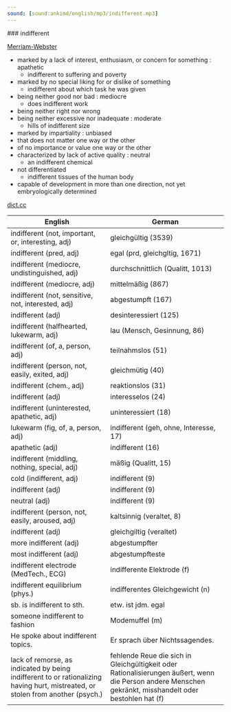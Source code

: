 ```yaml
---
sound: [sound:ankimd/english/mp3/indifferent.mp3]
---
```


\### indifferent

[Merriam-Webster](https://www.merriam-webster.com/dictionary/indifferent)

- marked by a lack of interest, enthusiasm, or concern for something : apathetic
    - indifferent to suffering and poverty
- marked by no special liking for or dislike of something
    - indifferent about which task he was given
- being neither good nor bad : mediocre
    - does indifferent work
- being neither right nor wrong
- being neither excessive nor inadequate : moderate
    - hills of indifferent size
- marked by impartiality : unbiased
- that does not matter one way or the other
- of no importance or value one way or the other
- characterized by lack of active quality : neutral
    - an indifferent chemical
- not differentiated
    - indifferent tissues of the human body
- capable of development in more than one direction, not yet embryologically determined

[dict.cc](https://www.dict.cc/indifferent)

| English        | German       |
| -------------- | ------------ |
| indifferent (not, important, or, interesting, adj) | gleichgültig (3539) |
| indifferent (pred, adj) | egal (prd, gleichgltig, 1671) |
| indifferent (mediocre, undistinguished, adj) | durchschnittlich (Qualitt, 1013) |
| indifferent (mediocre, adj) | mittelmäßig (867) |
| indifferent (not, sensitive, not, interested, adj) | abgestumpft (167) |
| indifferent (adj) | desinteressiert (125) |
| indifferent (halfhearted, lukewarm, adj) | lau (Mensch, Gesinnung, 86) |
| indifferent (of, a, person, adj) | teilnahmslos (51) |
| indifferent (person, not, easily, exited, adj) | gleichmütig (40) |
| indifferent (chem., adj) | reaktionslos (31) |
| indifferent (adj) | interesselos (24) |
| indifferent (uninterested, apathetic, adj) | uninteressiert (18) |
| lukewarm (fig, of, a, person, adj) | indifferent (geh, ohne, Interesse, 17) |
| apathetic (adj) | indifferent (16) |
| indifferent (middling, nothing, special, adj) | mäßig (Qualitt, 15) |
| cold (indifferent, adj) | indifferent (9) |
| indifferent (adj) | indifferent (9) |
| neutral (adj) | indifferent (9) |
| indifferent (person, not, easily, aroused, adj) | kaltsinnig (veraltet, 8) |
| indifferent (adj) | gleichgiltig (veraltet) |
| more indifferent (adj) | abgestumpfter |
| most indifferent (adj) | abgestumpfteste |
| indifferent electrode (MedTech., ECG) | indifferente Elektrode (f) |
| indifferent equilibrium (phys.) | indifferentes Gleichgewicht (n) |
| sb. is indifferent to sth. | etw. ist jdm. egal |
| someone indifferent to fashion | Modemuffel (m) |
| He spoke about indifferent topics. | Er sprach über Nichtssagendes. |
| lack of remorse, as indicated by being indifferent to or rationalizing having hurt, mistreated, or stolen from another (psych.) | fehlende Reue die sich in Gleichgültigkeit oder Rationalisierungen äußert, wenn die Person andere Menschen gekränkt, misshandelt oder bestohlen hat (f) |
